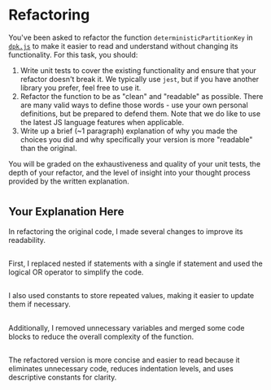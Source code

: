 # Refactoring

You've been asked to refactor the function `deterministicPartitionKey` in [`dpk.js`](dpk.js) to make it easier to read and understand without changing its functionality. For this task, you should:

1. Write unit tests to cover the existing functionality and ensure that your refactor doesn't break it. We typically use `jest`, but if you have another library you prefer, feel free to use it.
2. Refactor the function to be as "clean" and "readable" as possible. There are many valid ways to define those words - use your own personal definitions, but be prepared to defend them. Note that we do like to use the latest JS language features when applicable.
3. Write up a brief (~1 paragraph) explanation of why you made the choices you did and why specifically your version is more "readable" than the original.

You will be graded on the exhaustiveness and quality of your unit tests, the depth of your refactor, and the level of insight into your thought process provided by the written explanation.
#
## Your Explanation Here


In refactoring the original code, I made several changes to improve its readability. 
##
First, I replaced nested if statements with a single if statement and used the logical OR operator to simplify the code. 
##
I also used constants to store repeated values, making it easier to update them if necessary. 
##
Additionally, I removed unnecessary variables and merged some code blocks to reduce the overall complexity of the function. 
##
The refactored version is more concise and easier to read because it eliminates unnecessary code, reduces indentation levels, and uses descriptive constants for clarity.